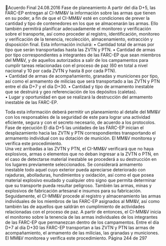 Acuerdo Final 
24.08.2016 
Fase de planeamiento 
A partir del día D+5, las FARC-EP entregan al CI-MM&V la información sobre las armas que tienen en su 
poder, a fin de que el CI-MM&V esté en condiciones de prever la cantidad y tipo de contenedores en los 
que  se  almacenarán  las  armas.  Ello  también  permitirá  planificar  adecuadamente  el  monitoreo  y 
verificación sobre el transporte, así como proceder al registro, identificación, monitoreo y verificación de 
la tenencia, recolección, almacenamiento, extracción y disposición final. 
Esta información incluirá: 
• Cantidad total de armas por tipo que serán transportadas hasta las ZVTN y PTN. 
• Cantidad  de  armas  por  tipo  correspondientes  a  integrantes  de  las  FARC-EP  que  sean  miembros  del 
MM&V, y de aquellos autorizados a salir de los campamentos para cumplir tareas relacionadas con el 
proceso de paz (60 en total a nivel nacional y 10 por cada ZVTN y hasta 8 por cada PTN).  
• Cantidad de armas de acompañamiento, granadas y municiones por tipo, así como el armamento de 
milicias que será transportado a las ZVTN y PTN entre el día D+7 y el día D+30. 
• Cantidad  y  tipo  de  armamento  inestable  que  se  destruirá  y  geo  referenciación  de  los  depósitos 
(caletas).  
• Lugar y oportunidad en que se realizará la destrucción del armamento inestable de las FARC-EP. 
 
Toda esta información deberá permitir un planeamiento al detalle del MM&V con los responsables de la 
seguridad de este para lograr una actividad eficiente, segura y con el secreto necesario, de acuerdo a los 
protocolos.  
Fase de ejecución 
El día D+5 las unidades de las FARC-EP inician el desplazamiento hacia las ZVTN y PTN correspondientes 
transportando el armamento individual con su dotación de munición. 
El MM&V monitorea y verifica este procedimiento.  
Una vez arribadas a las ZVTN y PTN, el CI-MM&V verificará que no haya explosivos,  armas o elementos 
que no deban ingresar a la ZVTN o PTN, en el caso de detectarse material inestable se procederá a su 
destrucción en los lugares previamente seleccionados. 
Se  considerará  armamento  inestable  todo  aquel  cuyo  exterior  pueda  apreciarse  deteriorado  con 
rajaduras, abolladuras, hundimientos y oxidación, así como el que posea material explosivo exudado y 
cualquier  otro  signo  que  permita  determinar  que  su  transporte  pueda  resultar  peligroso.  También  las 
armas, minas y explosivos de fabricación artesanal e insumos para su fabricación. 
Seguidamente, el CI-MM&V procede al registro y almacenamiento las armas individuales de los miembros 
de las FARC-EP asignados al MM&V, así como también las de aquellos que saldrán en cumplimiento de 
actividades  relacionadas  con  el  proceso  de  paz.  A  partir  de  entonces,  el  CI-MM&V  inicia  el  monitoreo 
sobre la tenencia de las armas individuales de los integrantes de las FARC-EP que permanezcan dentro de 
los campamentos. 
Entre el día D+7 al día D+30 las FARC-EP transportan a las ZVTN y PTN las armas de acompañamiento, el 
armamento de las milicias, las granadas y municiones. El MM&V monitorea y verifica este procedimiento. 
Página 244 de 297 
 

